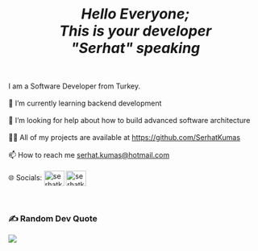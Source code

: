 <h1 align="center"><em><strong>Hello Everyone;</br>This is your developer</br>"Serhat" speaking</strong></em></h1>

</br>

I am a Software Developer  from Turkey.<br><br>🌱 I’m currently learning backend development<br><br>🤝 I’m looking for help about how to build advanced software architecture<br><br>👨‍💻 All of my projects are available at https://github.com/SerhatKumas<br><br>📫 How to reach me serhat.kumas@hotmail.com<br><br>🌐 Socials:
<a href="https://linkedin.com/in/serhatkumas" target="blank"><img align="center" src="https://raw.githubusercontent.com/rahuldkjain/github-profile-readme-generator/master/src/images/icons/Social/linked-in-alt.svg" alt="serhatkumas" height="30" width="40" /></a>
<a href="https://instagram.com/serhatkumass" target="blank"><img align="center" src="https://raw.githubusercontent.com/rahuldkjain/github-profile-readme-generator/master/src/images/icons/Social/instagram.svg" alt="serhatkumass" height="30" width="40" /></a>

</br>

### ✍️ Random Dev Quote
![](https://quotes-github-readme.vercel.app/api?type=horizontal&theme=radical)
